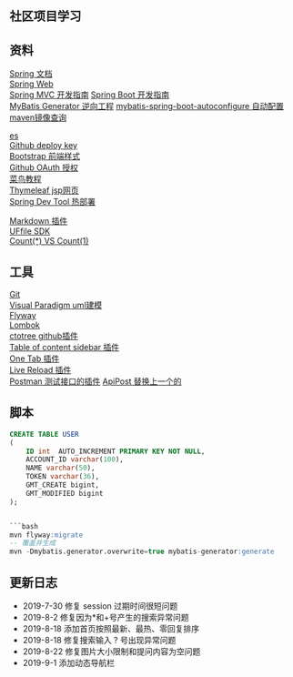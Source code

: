## 社区项目学习

## 资料
[Spring 文档](https://spring.io/guides)    
[Spring Web](https://spring.io/guides/gs/serving-web-content/)   
[Spring MVC 开发指南](https://docs.spring.io/spring/docs/5.0.3.RELEASE/spring-framework-reference/web.html#mvc-handlermapping-interceptor)
[Spring Boot 开发指南](https://docs.spring.io/spring-boot/docs/2.0.0.RC1/reference/htmlsingle/#boot-features-embedded-database-support)    
[MyBatis Generator 逆向工程](http://mybatis.org/generator/) 
[mybatis-spring-boot-autoconfigure 自动配置](http://mybatis.org/spring-boot-starter/mybatis-spring-boot-autoconfigure/)
[maven镜像查询]()

[es](https://elasticsearch.cn/explore)    
[Github deploy key](https://developer.github.com/v3/guides/managing-deploy-keys/#deploy-keys)    
[Bootstrap 前端样式](https://v3.bootcss.com/getting-started/)    
[Github OAuth 授权](https://developer.github.com/apps/building-oauth-apps/creating-an-oauth-app/)    
[菜鸟教程](https://www.runoob.com/mysql/mysql-insert-query.html)    
[Thymeleaf jsp网页](https://www.thymeleaf.org/doc/tutorials/3.0/usingthymeleaf.html#setting-attribute-values)    
[Spring Dev Tool 热部署](https://docs.spring.io/spring-boot/docs/2.0.0.RC1/reference/htmlsingle/#using-boot-devtools)  
 
[Markdown 插件](http://editor.md.ipandao.com/)   
[UFfile SDK](https://github.com/ucloud/ufile-sdk-java)  
[Count(*) VS Count(1)](https://mp.weixin.qq.com/s/Rwpke4BHu7Fz7KOpE2d3Lw)  

## 工具
[Git](https://git-scm.com/download)   
[Visual Paradigm uml建模](https://www.visual-paradigm.com)    
[Flyway](https://flywaydb.org/getstarted/firststeps/maven)  
[Lombok](https://www.projectlombok.org)    
[ctotree github插件](https://www.octotree.io/)   
[Table of content sidebar 插件](https://chrome.google.com/webstore/detail/table-of-contents-sidebar/ohohkfheangmbedkgechjkmbepeikkej)    
[One Tab 插件](https://chrome.google.com/webstore/detail/chphlpgkkbolifaimnlloiipkdnihall)    
[Live Reload 插件](https://chrome.google.com/webstore/detail/livereload/jnihajbhpnppcggbcgedagnkighmdlei/related)  
[Postman 测试接口的插件](https://chrome.google.com/webstore/detail/coohjcphdfgbiolnekdpbcijmhambjff)
[ApiPost 替换上一个的](https://www.apipost.cn/)

## 脚本
```sql
CREATE TABLE USER
(
    ID int  AUTO_INCREMENT PRIMARY KEY NOT NULL,
    ACCOUNT_ID varchar(100),
    NAME varchar(50),
    TOKEN varchar(36),
    GMT_CREATE bigint,
    GMT_MODIFIED bigint
);


```bash
mvn flyway:migrate
-- 覆盖并生成
mvn -Dmybatis.generator.overwrite=true mybatis-generator:generate
```

## 更新日志
- 2019-7-30 修复 session 过期时间很短问题   
- 2019-8-2 修复因为*和+号产生的搜索异常问题  
- 2019-8-18 添加首页按照最新、最热、零回复排序  
- 2019-8-18 修复搜索输入 ? 号出现异常问题
- 2019-8-22 修复图片大小限制和提问内容为空问题
- 2019-9-1 添加动态导航栏